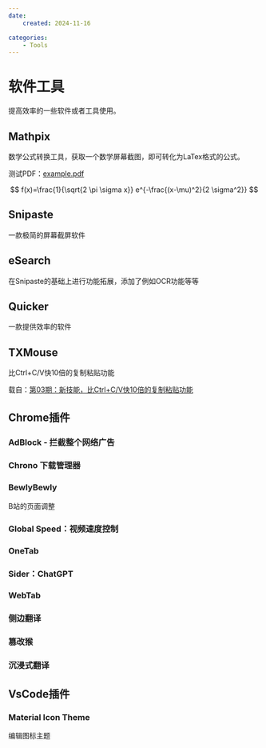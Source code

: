 ```yaml
---
date:
    created: 2024-11-16

categories:
    - Tools
---
```

# 软件工具

提高效率的一些软件或者工具使用。
<!-- more -->

## Mathpix

数学公式转换工具，获取一个数学屏幕截图，即可转化为LaTex格式的公式。

测试PDF：[example.pdf](https://mathpix.com/examples.pdf)


$$
f(x)=\frac{1}{\sqrt{2 \pi \sigma x}} e^{-\frac{(x-\mu)^2}{2 \sigma^2}}
$$

## Snipaste

一款极简的屏幕截屏软件

## eSearch

在Snipaste的基础上进行功能拓展，添加了例如OCR功能等等

## Quicker

一款提供效率的软件


## TXMouse

比Ctrl+C/V快10倍的复制粘贴功能

载自：[第03期：新技能，比Ctrl+C/V快10倍的复制粘贴功能](https://sspai.com/post/32331)

## Chrome插件

### AdBlock - 拦截整个网络广告

### Chrono 下载管理器

### BewlyBewly

B站的页面调整

### Global Speed：视频速度控制

### OneTab

### Sider：ChatGPT

### WebTab

### 侧边翻译

### 篡改猴

### 沉浸式翻译


## VsCode插件

### Material Icon Theme

编辑图标主题

